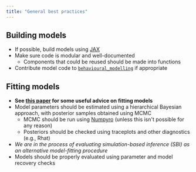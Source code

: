 ```yaml
---
title: "General best practices"
---
```


## Building models

* If possible, build models using [JAX](https://jax.readthedocs.io/)
* Make sure code is modular and well-documented
  * Components that could be reused should be made into functions
* Contribute model code to [`behavioural_modelling`](https://github.com/tobywise/behavioural-modelling) if appropriate

## Fitting models

* **See [this paper](https://elifesciences.org/articles/49547) for some useful advice on fitting models**
* Model parameters should be estimated using a hierarchical Bayesian approach, with posterior samples obtained using MCMC
  * MCMC should be run using [Numpyro](http://num.pyro.ai/) (unless this isn't possible for any reason)
  * Posteriors should be checked using traceplots and other diagnostics (e.g., Rhat)
* _We are in the process of evaluating simulation-based inference (SBI) as an alternative model-fitting procedure_
* Models should be properly evaluated using parameter and model recovery checks
